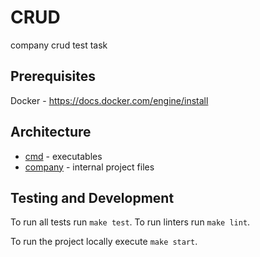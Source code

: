 # CRUD

company crud test task

## Prerequisites

Docker - https://docs.docker.com/engine/install

## Architecture

- [cmd](./cmd) - executables
- [company](./company) - internal project files

## Testing and Development

To run all tests run `make test`. To run linters run `make lint`.

To run the project locally execute `make start`.